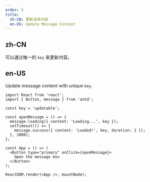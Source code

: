 ```yaml
---
order: 5
title:
  zh-CN: 更新消息内容
  en-US: Update Message Content
---
```


## zh-CN

可以通过唯一的 `key` 来更新内容。

## en-US

Update message content with unique `key`.

```tsx
import React from 'react';
import { Button, message } from 'antd';

const key = 'updatable';

const openMessage = () => {
  message.loading({ content: 'Loading...', key });
  setTimeout(() => {
    message.success({ content: 'Loaded!', key, duration: 2 });
  }, 1000);
};

const App = () => (
  <Button type="primary" onClick={openMessage}>
    Open the message box
  </Button>
);

ReactDOM.render(<App />, mountNode);
```
